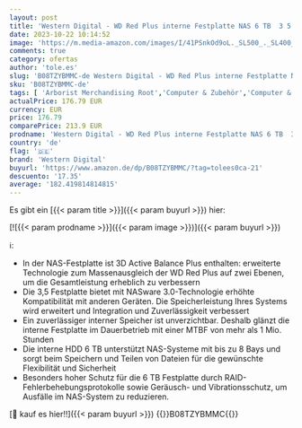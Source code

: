 ```yaml
---
layout: post
title: 'Western Digital - WD Red Plus interne Festplatte NAS 6 TB  3 5    Datenübertragung bis 185 MB/s  Workload 180 TB/Jahr  5.640 U/min  128 MB Cache  8 Bays  Rot'
date: 2023-10-22 10:14:52
image: 'https://m.media-amazon.com/images/I/41PSnkOd9oL._SL500_._SL400_.jpg'
comments: true
category: ofertas
author: 'tole.es'
slug: 'B08TZYBMMC-de Western Digital - WD Red Plus interne Festplatte NAS 6 TB...'
sku: 'B08TZYBMMC-de'
tags: [ 'Arborist Merchandising Root','Computer & Zubehör','Computer & Zubehör: Produkte mit Umwelt-Label','Datenspeicher','Interne Festplatten','Interner Speicher','Self Service','Special Features Stores','a4cbee59-f823-40fe-831a-7de64f655f6f_0','a4cbee59-f823-40fe-831a-7de64f655f6f_1301','western digital','🇩🇪', ]
actualPrice: 176.79 EUR
currency: EUR
price: 176.79
comparePrice: 213.9 EUR
prodname: 'Western Digital - WD Red Plus interne Festplatte NAS 6 TB  3 5    Datenübertragung bis 185 MB/s  Workload 180 TB/Jahr  5.640 U/min  128 MB Cache  8 Bays  Rot'
country: 'de'
flag: '🇩🇪'
brand: 'Western Digital'
buyurl: 'https://www.amazon.de/dp/B08TZYBMMC/?tag=tolees0ca-21'
descuento: '17.35'
average: '182.419814814815'
---
```


Es gibt ein [{{< param title >}}]({{< param buyurl >}}) hier:

[![{{< param prodname >}}]({{< param image >}})]({{< param buyurl >}})

ℹ️:

- In der NAS-Festplatte ist 3D Active Balance Plus enthalten: erweiterte Technologie zum Massenausgleich der WD Red Plus auf zwei Ebenen, um die Gesamtleistung erheblich zu verbessern
- Die 3,5 Festplatte bietet mit NASware 3.0-Technologie erhöhte Kompatibilität mit anderen Geräten. Die Speicherleistung Ihres Systems wird erweitert und Integration und Zuverlässigkeit verbessert
- Ein zuverlässiger interner Speicher ist unverzichtbar. Deshalb glänzt die interne Festplatte im Dauerbetrieb mit einer MTBF von mehr als 1 Mio. Stunden
- Die interne HDD 6 TB unterstützt NAS-Systeme mit bis zu 8 Bays und sorgt beim Speichern und Teilen von Dateien für die gewünschte Flexibilität und Sicherheit
- Besonders hoher Schutz für die 6 TB Festplatte durch RAID-Fehlerbehebungsprotokolle sowie Geräusch- und Vibrationsschutz, um Ausfälle im NAS-System zu reduzieren.

[🛒 kauf es hier!!]({{< param buyurl >}})
{{<world>}}B08TZYBMMC{{</world>}}
